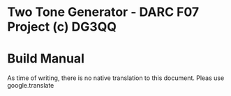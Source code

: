 # Two Tone Generator - DARC F07 Project (c) DG3QQ
# Build Manual

As time of writing, there is no native translation to this document.
Pleas use google.translate



